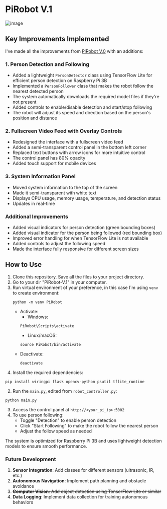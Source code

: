 # PiRobot V.1

![image](https://github.com/user-attachments/assets/dda5e5a5-4adf-41cf-b253-63e2e753e448)


## Key Improvements Implemented

I've made all the improvements from [PiRobot V.0](https://github.com/ihandrian/PiRobot-V.0) with an additions:

### 1. Person Detection and Following

- Added a lightweight `PersonDetector` class using TensorFlow Lite for efficient person detection on Raspberry Pi 3B
- Implemented a `PersonFollower` class that makes the robot follow the nearest detected person
- The system automatically downloads the required model files if they're not present
- Added controls to enable/disable detection and start/stop following
- The robot will adjust its speed and direction based on the person's position and distance


### 2. Fullscreen Video Feed with Overlay Controls

- Redesigned the interface with a fullscreen video feed
- Added a semi-transparent control panel in the bottom left corner
- Replaced text buttons with arrow icons for more intuitive control
- The control panel has 80% opacity
- Added touch support for mobile devices


### 3. System Information Panel

- Moved system information to the top of the screen
- Made it semi-transparent with white text
- Displays CPU usage, memory usage, temperature, and detection status
- Updates in real-time


### Additional Improvements

- Added visual indicators for person detection (green bounding boxes)
- Added visual indicator for the person being followed (red bounding box)
- Improved error handling for when TensorFlow Lite is not available
- Added controls to adjust the following speed
- Made the interface fully responsive for different screen sizes


## How to Use
1. Clone this repository. Save all the files to your project directory.
2. Go to your dir "PiRobot-V.1" in your computer.
3. Run virtual environment of your preference, in this case I´m using `venv` to create environment:
    ```plaintext
    python -m venv PiRobot
    ```
     - Activate:
         - Windows:
          ```plaintext
          PiRobot\Scripts\activate
          ```
         - Linux/macOS:
          ```plaintext
          source PiRobot/bin/activate
          ```
      - Deactivate:
          ```plaintext
          deactivate
          ```
3. Install the required dependencies:

```plaintext
pip install wiringpi flask opencv-python psutil tflite_runtime
```


2. Run the `main.py`, edited from `robot_controller.py`:

```plaintext
python main.py
```



3. Access the control panel at `http://<your_pi_ip>:5002`
4. To use person following:
    - Toggle "Detection" to enable person detection
    - Click "Start Following" to make the robot follow the nearest person
    - Adjust the follow speed as needed

The system is optimized for Raspberry Pi 3B and uses lightweight detection models to ensure smooth performance.
### Future Development

1. **Sensor Integration**: Add classes for different sensors (ultrasonic, IR, etc.)
2. **Autonomous Navigation**: Implement path planning and obstacle avoidance
3. ~~**Computer Vision**: Add object detection using TensorFlow Lite or similar~~
4. **Data Logging**: Implement data collection for training autonomous behaviors
